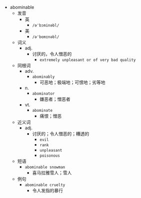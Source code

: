 - abominable
  - 发音
    - 英
      - `/ə'bɔminəbl/`
    - 美
      - `/ə'bɑmɪnəbl/`
  - 词义
    - adj.
      - 讨厌的，令人憎恶的
        - `extremely unpleasant or of very bad quality`
  - 同根词
    - adv.
      - `abominably`
        - 可恶地；极端地；可恨地；劣等地
    - n.
      - `abominator`
        - 嫌恶者；憎恶者
    - vt.
      - `abominate`
        - 痛恨；憎恶
  - 近义词
    - adj.
      - 讨厌的；令人憎恶的；糟透的
        - `evil`
        - `rank`
        - `unpleasant`
        - `poisonous`
  - 短语
    - `abominable snowman`
      - 喜马拉雅雪人；雪人 
  - 例句
    - `abominable cruelty`
      - 令人发指的暴行

